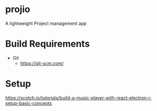 # projio
A lightweight Project management app

# Build Requirements
* Git
    * https://git-scm.com/

# Setup

https://scotch.io/tutorials/build-a-music-player-with-react-electron-i-setup-basic-concepts
